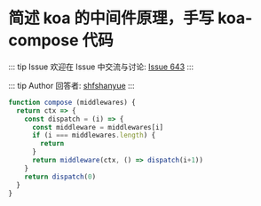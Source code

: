 # 简述 koa 的中间件原理，手写 koa-compose 代码



::: tip Issue 
 欢迎在 Issue 中交流与讨论: [Issue 643](https://github.com/shfshanyue/Daily-Question/issues/643) 
:::

::: tip Author 
回答者: [shfshanyue](https://github.com/shfshanyue) 
:::

``` js
function compose (middlewares) {
  return ctx => {
    const dispatch = (i) => {
      const middleware = middlewares[i]
      if (i === middlewares.length) {
        return
      }
      return middleware(ctx, () => dispatch(i+1))
    }
    return dispatch(0)
  }
}
```